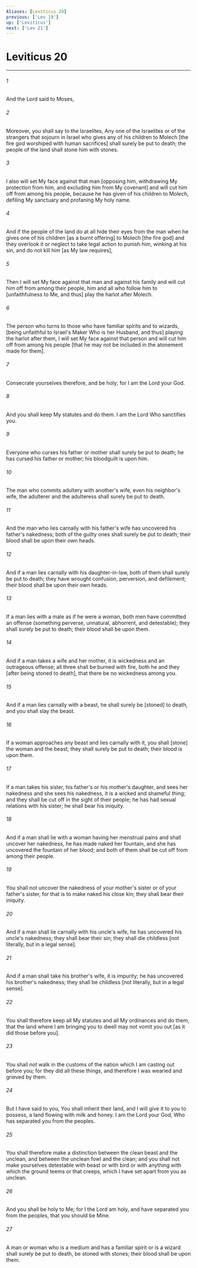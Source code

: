 ```yaml
---
Aliases: [Leviticus 20]
previous: ['Lev 19']
up: ['Leviticus']
next: ['Lev 21']
---
```

# Leviticus 20

***

###### 1 

And the Lord said to Moses, 

###### 2 

Moreover, you shall say to the Israelites, Any one of the Israelites or of the strangers that sojourn in Israel who gives any of his children to Molech [the fire god worshiped with human sacrifices] shall surely be put to death; the people of the land shall stone him with stones. 

###### 3 

I also will set My face against that man [opposing him, withdrawing My protection from him, and excluding him from My covenant] and will cut him off from among his people, because he has given of his children to Molech, defiling My sanctuary and profaning My holy name. 

###### 4 

And if the people of the land do at all hide their eyes from the man when he gives one of his children [as a burnt offering] to Molech [the fire god] and they overlook it or neglect to take legal action to punish him, winking at his sin, and do not kill him [as My law requires], 

###### 5 

Then I will set My face against that man and against his family and will cut him off from among their people, him and all who follow him to [unfaithfulness to Me, and thus] play the harlot after Molech. 

###### 6 

The person who turns to those who have familiar spirits and to wizards, [being unfaithful to Israel's Maker Who is her Husband, and thus] playing the harlot after them, I will set My face against that person and will cut him off from among his people [that he may not be included in the atonement made for them]. 

###### 7 

Consecrate yourselves therefore, and be holy; for I am the Lord your God. 

###### 8 

And you shall keep My statutes and do them. I am the Lord Who sanctifies you. 

###### 9 

Everyone who curses his father or mother shall surely be put to death; he has cursed his father or mother; his bloodguilt is upon him. 

###### 10 

The man who commits adultery with another's wife, even his neighbor's wife, the adulterer and the adulteress shall surely be put to death. 

###### 11 

And the man who lies carnally with his father's wife has uncovered his father's nakedness; both of the guilty ones shall surely be put to death; their blood shall be upon their own heads. 

###### 12 

And if a man lies carnally with his daughter-in-law, both of them shall surely be put to death; they have wrought confusion, perversion, and defilement; their blood shall be upon their own heads. 

###### 13 

If a man lies with a male as if he were a woman, both men have committed an offense (something perverse, unnatural, abhorrent, and detestable); they shall surely be put to death; their blood shall be upon them. 

###### 14 

And if a man takes a wife and her mother, it is wickedness and an outrageous offense; all three shall be burned with fire, both he and they [after being stoned to death], that there be no wickedness among you. 

###### 15 

And if a man lies carnally with a beast, he shall surely be [stoned] to death, and you shall slay the beast. 

###### 16 

If a woman approaches any beast and lies carnally with it, you shall [stone] the woman and the beast; they shall surely be put to death; their blood is upon them. 

###### 17 

If a man takes his sister, his father's or his mother's daughter, and sees her nakedness and she sees his nakedness, it is a wicked and shameful thing; and they shall be cut off in the sight of their people; he has had sexual relations with his sister; he shall bear his iniquity. 

###### 18 

And if a man shall lie with a woman having her menstrual pains and shall uncover her nakedness, he has made naked her fountain, and she has uncovered the fountain of her blood; and both of them shall be cut off from among their people. 

###### 19 

You shall not uncover the nakedness of your mother's sister or of your father's sister, for that is to make naked his close kin; they shall bear their iniquity. 

###### 20 

And if a man shall lie carnally with his uncle's wife, he has uncovered his uncle's nakedness; they shall bear their sin; they shall die childless [not literally, but in a legal sense]. 

###### 21 

And if a man shall take his brother's wife, it is impurity; he has uncovered his brother's nakedness; they shall be childless [not literally, but in a legal sense]. 

###### 22 

You shall therefore keep all My statutes and all My ordinances and do them, that the land where I am bringing you to dwell may not vomit you out [as it did those before you]. 

###### 23 

You shall not walk in the customs of the nation which I am casting out before you; for they did all these things, and therefore I was wearied and grieved by them. 

###### 24 

But I have said to you, You shall inherit their land, and I will give it to you to possess, a land flowing with milk and honey. I am the Lord your God, Who has separated you from the peoples. 

###### 25 

You shall therefore make a distinction between the clean beast and the unclean, and between the unclean fowl and the clean; and you shall not make yourselves detestable with beast or with bird or with anything with which the ground teems or that creeps, which I have set apart from you as unclean. 

###### 26 

And you shall be holy to Me; for I the Lord am holy, and have separated you from the peoples, that you should be Mine. 

###### 27 

A man or woman who is a medium and has a familiar spirit or is a wizard shall surely be put to death, be stoned with stones; their blood shall be upon them.

